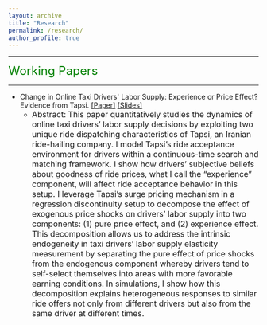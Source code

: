 ```yaml
---
layout: archive
title: "Research"
permalink: /research/
author_profile: true
---
```


---

<font size="5" color="green">Working Papers</font> 

---

- Change in Online Taxi Drivers' Labor Supply: Experience or Price Effect? Evidence from Tapsi. [[Paper]](https://www.dropbox.com/s/usfjiz2foytynd8/tapsi_draft_application2022.pdf?dl=0) [[Slides]](https://www.dropbox.com/s/ekr2eqnptkgv6x2/peyman_tapsi_slides_sep2022_nobuilds.pdf?dl=0)
  - <font size="3.25">Abstract:</font> <font size="3">This paper quantitatively studies the dynamics of online taxi drivers’ labor supply decisions by exploiting two unique ride dispatching characteristics of Tapsi, an Iranian ride-hailing company. I model Tapsi’s ride acceptance environment for drivers within a continuous-time search and matching framework. I show how drivers’ subjective beliefs about goodness of ride prices, what I call the “experience” component, will affect ride acceptance behavior in this setup. I leverage Tapsi’s surge pricing mechanism in a regression discontinuity setup to decompose the effect of exogenous price shocks on drivers’ labor supply into two components: (1) pure price effect, and (2) experience effect. This decomposition allows us to address the intrinsic endogeneity in taxi drivers’ labor supply elasticity measurement by separating the pure effect of price shocks from the endogenous component whereby drivers tend to self-select themselves into areas with more favorable earning conditions. In simulations, I show how this decomposition explains heterogeneous responses to similar ride offers not only from different drivers but also from the same driver at different times.</font>
